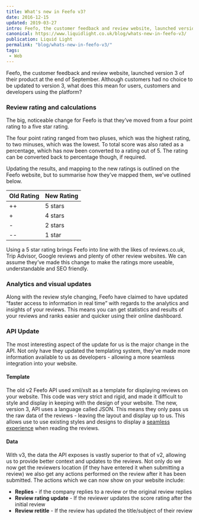 ```yaml
---
title: What's new in Feefo v3?
date: 2016-12-15
updated: 2019-03-27
intro: Feefo, the customer feedback and review website, launched version 3 of their product at the end of September. Although customers had no choice to be updated to version 3, what does this ...
canonical: https://www.liquidlight.co.uk/blog/whats-new-in-feefo-v3/
publication: Liquid Light
permalink: "blog/whats-new-in-feefo-v3/"
tags:
 - Web
---
```


Feefo, the customer feedback and review website, launched version 3 of their product at the end of September. Although customers had no choice to be updated to version 3, what does this mean for users, customers and developers using the platform? 

### Review rating and calculations

The big, noticeable change for Feefo is that they’ve moved from a four point rating to a five star rating.

The four point rating ranged from two pluses, which was the highest rating, to two minuses, which was the lowest. To total score was also rated as a percentage, which has now been converted to a rating out of 5. The rating can be converted back to percentage though, if required.

Updating the results, and mapping to the new ratings is outlined on the Feefo website, but to summarise how they’ve mapped them, we’ve outlined below.

| Old Rating | New Rating |
|---|---|
| ++ | 5 stars |
| + | 4 stars |
| - | 2 stars |
| -- | 1 star |

Using a 5 star rating brings Feefo into line with the likes of reviews.co.uk, Trip Advisor, Google reviews and plenty of other review websites. We can assume they’ve made this change to make the ratings more useable, understandable and SEO friendly.

### Analytics and visual updates

Along with the review style changing, Feefo have claimed to have updated “faster access to information in real time” with regards to the analytics and insights of your reviews. This means you can get statistics and results of your reviews and ranks easier and quicker using their online dashboard.

### API Update

The most interesting aspect of the update for us is the major change in the API. Not only have they updated the templating system, they’ve made more information available to us as developers - allowing a more seamless integration into your website.

#### Template

The old v2 Feefo API used xml/xslt as a template for displaying reviews on your website. This code was very strict and rigid, and made it difficult to style and display in keeping with the design of your website. The new, version 3, API uses a language called JSON. This means they only pass us the raw data of the reviews - leaving the layout and display up to us. This allows use to use existing styles and designs to display a [seamless experience](http://www.sjahealthinsurance.com/about/testimonials/feefo-testimonials/) when reading the reviews.

#### Data

With v3, the data the API exposes is vastly superior to that of v2, allowing us to provide better context and updates to the reviews. Not only do we now get the reviewers location (if they have entered it when submitting a review) we also get any actions performed on the review after it has been submitted. The actions which we can now show on your website include:

- **Replies** - if the company replies to a review or the original review replies
- **Review rating update** - If the reviewer updates the score rating after the initial review
- **Review retitle** - If the review has updated the title/subject of their review
